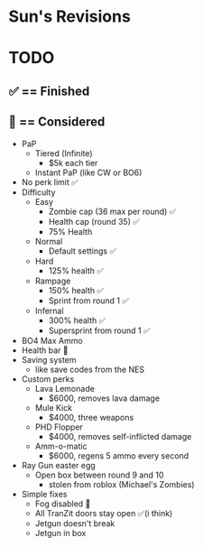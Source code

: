 # Sun's Revisions

# TODO
## ✅ == Finished
## 🤔 == Considered
- PaP
	- Tiered (Infinite)
		- $5k each tier
	- Instant PaP (like CW or BO6)
- No perk limit ✅
- Difficulty
	- Easy 
		- Zombie cap (36 max per round) ✅
		- Health cap (round 35) ✅
		- 75% Health
	- Normal
		- Default settings ✅
	- Hard
		- 125% health ✅
	- Rampage
		- 150% health ✅
		- Sprint from round 1 ✅
	- Infernal
		- 300% health ✅
		- Supersprint from round 1 ✅
- BO4 Max Ammo
- Health bar 🤔
- Saving system
	- like save codes from the NES
- Custom perks
	- Lava Lemonade
		- $6000, removes lava damage
	- Mule Kick
		- $4000, three weapons
	- PHD Flopper
		- $4000, removes self-inflicted damage
	- Amm-o-matic
		- $6000, regens 5 ammo every second
- Ray Gun easter egg
	- Open box between round 9 and 10
		- stolen from roblox (Michael's Zombies)
- Simple fixes
	- Fog disabled 🤔
	- All TranZit doors stay open ✅(i think)
	- Jetgun doesn't break
	- Jetgun in box
